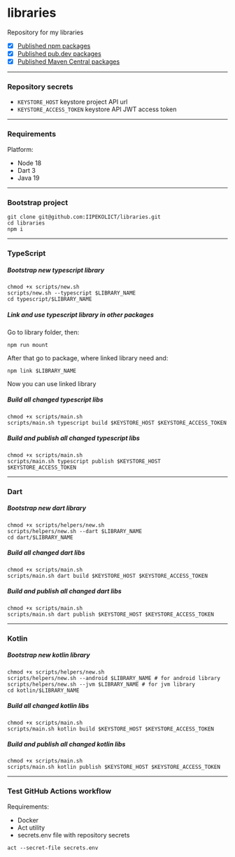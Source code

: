 # libraries
Repository for my libraries

- [x] [Published npm packages](https://www.npmjs.com/search?q=%40evgenii-shcherbakov)
- [x] [Published pub.dev packages](https://pub.dev/packages?q=publisher%3Aiipekolict.infinityfreeapp.com)
- [x] [Published Maven Central packages](https://central.sonatype.com/search?smo=true&q=io.github.evgenii-shcherbakov)

---

### Repository secrets

- `KEYSTORE_HOST` keystore project API url
- `KEYSTORE_ACCESS_TOKEN` keystore API JWT access token

---

### Requirements

Platform:

- Node 18
- Dart 3
- Java 19

---

### Bootstrap project

```shell
git clone git@github.com:IIPEKOLICT/libraries.git
cd libraries
npm i
```

---

### TypeScript

##### Bootstrap new typescript library

```shell
chmod +x scripts/new.sh
scripts/new.sh --typescript $LIBRARY_NAME
cd typescript/$LIBRARY_NAME
```

##### Link and use typescript library in other packages

Go to library folder, then:

```shell
npm run mount
```

After that go to package, where linked library need and:

```shell
npm link $LIBRARY_NAME
```

Now you can use linked library

##### Build all changed typescript libs

```shell
chmod +x scripts/main.sh
scripts/main.sh typescript build $KEYSTORE_HOST $KEYSTORE_ACCESS_TOKEN
```

##### Build and publish all changed typescript libs

```shell
chmod +x scripts/main.sh
scripts/main.sh typescript publish $KEYSTORE_HOST $KEYSTORE_ACCESS_TOKEN
```

---

### Dart

##### Bootstrap new dart library

```shell
chmod +x scripts/helpers/new.sh
scripts/helpers/new.sh --dart $LIBRARY_NAME
cd dart/$LIBRARY_NAME
```

##### Build all changed dart libs

```shell
chmod +x scripts/main.sh
scripts/main.sh dart build $KEYSTORE_HOST $KEYSTORE_ACCESS_TOKEN
```

##### Build and publish all changed dart libs

```shell
chmod +x scripts/main.sh
scripts/main.sh dart publish $KEYSTORE_HOST $KEYSTORE_ACCESS_TOKEN
```

---

### Kotlin

##### Bootstrap new kotlin library

```shell
chmod +x scripts/helpers/new.sh
scripts/helpers/new.sh --android $LIBRARY_NAME # for android library
scripts/helpers/new.sh --jvm $LIBRARY_NAME # for jvm library
cd kotlin/$LIBRARY_NAME
```

##### Build all changed kotlin libs

```shell
chmod +x scripts/main.sh
scripts/main.sh kotlin build $KEYSTORE_HOST $KEYSTORE_ACCESS_TOKEN
```

##### Build and publish all changed kotlin libs

```shell
chmod +x scripts/main.sh
scripts/main.sh kotlin publish $KEYSTORE_HOST $KEYSTORE_ACCESS_TOKEN
```

---

### Test GitHub Actions workflow

Requirements:
- Docker
- Act utility
- secrets.env file with repository secrets

```shell
act --secret-file secrets.env
```
